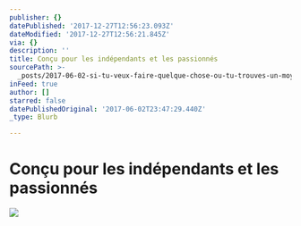 ```yaml
---
publisher: {}
datePublished: '2017-12-27T12:56:23.093Z'
dateModified: '2017-12-27T12:56:21.845Z'
via: {}
description: ''
title: Conçu pour les indépendants et les passionnés
sourcePath: >-
  _posts/2017-06-02-si-tu-veux-faire-quelque-chose-ou-tu-trouves-un-moyen-ou-tu.md
inFeed: true
author: []
starred: false
datePublishedOriginal: '2017-06-02T23:47:29.440Z'
_type: Blurb

---
```

# Conçu pour les indépendants et les passionnés
![](https://s3-us-west-2.amazonaws.com/the-grid-img/p/ed874b8f43f01ad8bdaaa06c4d42c20cff8bf11f.png)